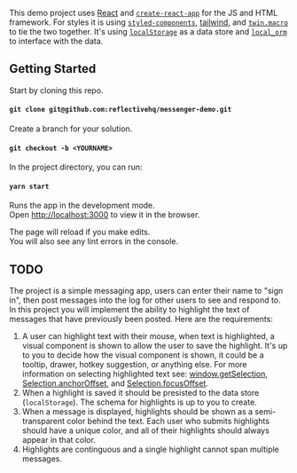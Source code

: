 
This demo project uses [React](https://reactjs.org) and [`create-react-app`](https://github.com/facebook/create-react-app) for the JS and HTML framework. For styles it is using [`styled-components`](https://styled-components.com), [tailwind](http://tailwindcss.com), and [`twin.macro`](https://github.com/ben-rogerson/twin.macro#readme) to tie the two together. It's using [`localStorage`](https://developer.mozilla.org/en-US/docs/Web/API/Window/localStorage) as a data store and [`local_orm`](https://github.com/hiquest/local_orm/) to interface with the data.

## Getting Started

Start by cloning this repo.

#### `git clone git@github.com:reflectivehq/messenger-demo.git`

Create a branch for your solution.

#### `git checkout -b <YOURNAME>`

In the project directory, you can run:

#### `yarn start`

Runs the app in the development mode.<br />
Open [http://localhost:3000](http://localhost:3000) to view it in the browser.

The page will reload if you make edits.<br />
You will also see any lint errors in the console.

## TODO

The project is a simple messaging app, users can enter their name to "sign in", then post messages into the log for other users to see and respond to. In this project you will implement the ability to highlight the text of messages that have previously been posted. Here are the requirements:

1. A user can highlight text with their mouse, when text is highlighted, a visual component is shown to allow the user to save the highlight. It's up to you to decide how the visual component is shown, it could be a tooltip, drawer, hotkey suggestion, or anything else. For more information on selecting highlighted text see: [window.getSelection](https://developer.mozilla.org/en-US/docs/Web/API/Window/getSelection), [Selection.anchorOffset](https://developer.mozilla.org/en-US/docs/Web/API/Selection/anchorOffset), and [Selection.focusOffset](https://developer.mozilla.org/en-US/docs/Web/API/Selection/focusOffset).
1. When a highlight is saved it should be presisted to the data store (`localStorage`). The schema for highlights is up to you to create.
1. When a message is displayed, highlights should be shown as a semi-transparent color behind the text. Each user who submits highlights should have a unique color, and all of their highlights should always appear in that color.
1. Highlights are continguous and a single highlight cannot span multiple messages.
